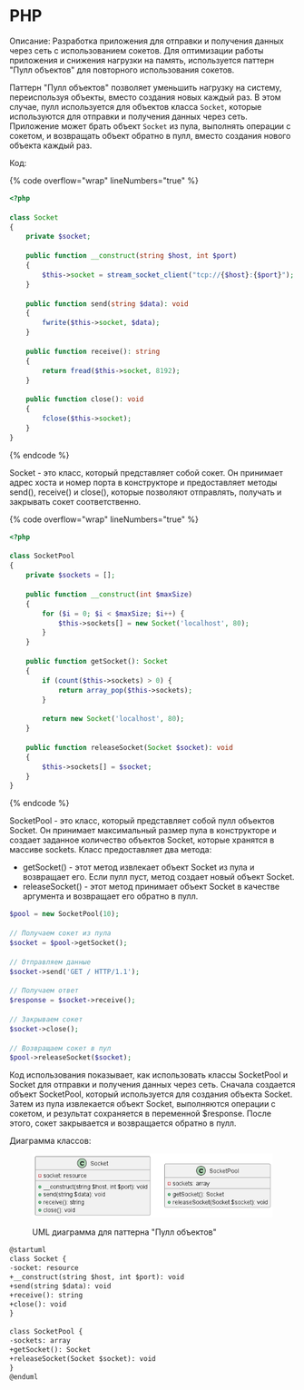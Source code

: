 # PHP

Описание: Разработка приложения для отправки и получения данных через сеть с использованием сокетов. Для оптимизации работы приложения и снижения нагрузки на память, используется паттерн "Пулл объектов" для повторного использования сокетов.

Паттерн "Пулл объектов" позволяет уменьшить нагрузку на систему, переиспользуя объекты, вместо создания новых каждый раз. В этом случае, пулл используется для объектов класса `Socket`, которые используются для отправки и получения данных через сеть. Приложение может брать объект `Socket` из пула, выполнять операции с сокетом, и возвращать объект обратно в пулл, вместо создания нового объекта каждый раз.

Код:

{% code overflow="wrap" lineNumbers="true" %}
```php
<?php

class Socket
{
    private $socket;

    public function __construct(string $host, int $port)
    {
        $this->socket = stream_socket_client("tcp://{$host}:{$port}");
    }

    public function send(string $data): void
    {
        fwrite($this->socket, $data);
    }

    public function receive(): string
    {
        return fread($this->socket, 8192);
    }

    public function close(): void
    {
        fclose($this->socket);
    }
}
```
{% endcode %}

Socket - это класс, который представляет собой сокет. Он принимает адрес хоста и номер порта в конструкторе и предоставляет методы send(), receive() и close(), которые позволяют отправлять, получать и закрывать сокет соответственно.

{% code overflow="wrap" lineNumbers="true" %}
```php
<?php

class SocketPool
{
    private $sockets = [];

    public function __construct(int $maxSize)
    {
        for ($i = 0; $i < $maxSize; $i++) {
            $this->sockets[] = new Socket('localhost', 80);
        }
    }

    public function getSocket(): Socket
    {
        if (count($this->sockets) > 0) {
            return array_pop($this->sockets);
        }

        return new Socket('localhost', 80);
    }

    public function releaseSocket(Socket $socket): void
    {
        $this->sockets[] = $socket;
    }
}
```
{% endcode %}

SocketPool - это класс, который представляет собой пулл объектов Socket. Он принимает максимальный размер пула в конструкторе и создает заданное количество объектов Socket, которые хранятся в массиве sockets. Класс предоставляет два метода:&#x20;

* getSocket() - этот метод извлекает объект Socket из пула и возвращает его. Если пулл пуст, метод создает новый объект Socket.&#x20;
* releaseSocket() - этот метод принимает объект Socket в качестве аргумента и возвращает его обратно в пулл.

```php
$pool = new SocketPool(10);

// Получаем сокет из пула
$socket = $pool->getSocket();

// Отправляем данные
$socket->send('GET / HTTP/1.1');

// Получаем ответ
$response = $socket->receive();

// Закрываем сокет
$socket->close();

// Возвращаем сокет в пул
$pool->releaseSocket($socket);
```

Код использования показывает, как использовать классы SocketPool и Socket для отправки и получения данных через сеть. Сначала создается объект SocketPool, который используется для создания объекта Socket. Затем из пула извлекается объект Socket, выполняются операции с сокетом, и результат сохраняется в переменной $response. После этого, сокет закрывается и возвращается обратно в пулл.

Диаграмма классов:

<figure><img src="../../../../../.gitbook/assets/image (40).png" alt=""><figcaption><p>UML диаграмма для паттерна "Пулл объектов"</p></figcaption></figure>

```plant-uml
@startuml
class Socket {
-socket: resource
+__construct(string $host, int $port): void
+send(string $data): void
+receive(): string
+close(): void
}

class SocketPool {
-sockets: array
+getSocket(): Socket
+releaseSocket(Socket $socket): void
}
@enduml
```
